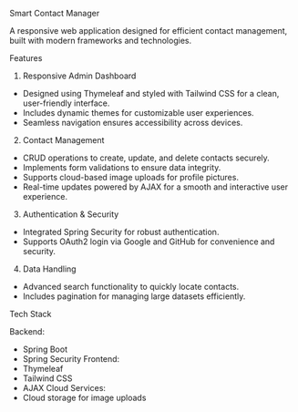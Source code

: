 Smart Contact Manager

A responsive web application designed for efficient contact management, built with modern frameworks and technologies.

Features
1. Responsive Admin Dashboard
  * Designed using Thymeleaf and styled with Tailwind CSS for a clean, user-friendly interface.
  * Includes dynamic themes for customizable user experiences.
  * Seamless navigation ensures accessibility across devices.
    
2. Contact Management
  * CRUD operations to create, update, and delete contacts securely.
  * Implements form validations to ensure data integrity.
  * Supports cloud-based image uploads for profile pictures.
  * Real-time updates powered by AJAX for a smooth and interactive user experience.
    
3. Authentication & Security
  * Integrated Spring Security for robust authentication.
  * Supports OAuth2 login via Google and GitHub for convenience and security.

4. Data Handling
  * Advanced search functionality to quickly locate contacts.
  * Includes pagination for managing large datasets efficiently.

    
Tech Stack

Backend:
  * Spring Boot
  * Spring Security
Frontend:
  * Thymeleaf
  * Tailwind CSS
  * AJAX
Cloud Services:
  * Cloud storage for image uploads
